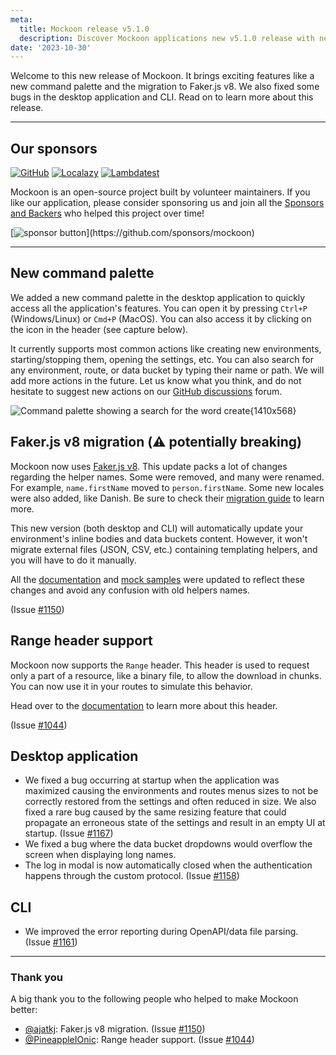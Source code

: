 ```yaml
---
meta:
  title: Mockoon release v5.1.0
  description: Discover Mockoon applications new v5.1.0 release with new command palette, Faker.js v8 migration, Range header support and more.
date: '2023-10-30'
---
```


Welcome to this new release of Mockoon. It brings exciting features like a new command palette and the migration to Faker.js v8. We also fixed some bugs in the desktop application and CLI. Read on to learn more about this release.

---

## Our sponsors

[![GitHub](https://mockoon.com/images/sponsors/github.png)](https://github.blog/2023-04-12-github-accelerator-our-first-cohort-and-whats-next/)
[![Localazy](https://mockoon.com/images/sponsors/localazy.png)](https://localazy.com/register?ref=a9CiDC61gOac-azO)
[![Lambdatest](https://mockoon.com/images/sponsors/lambdatest.png)](https://www.lambdatest.com/)

Mockoon is an open-source project built by volunteer maintainers. If you like our application, please consider sponsoring us and join all the [Sponsors and Backers](https://github.com/mockoon/mockoon/blob/main/backers.md) who helped this project over time!

[![sponsor button](https://mockoon.com/images/sponsor-btn-250.png?)](https://github.com/sponsors/mockoon)

---

## New command palette

We added a new command palette in the desktop application to quickly access all the application's features. You can open it by pressing `Ctrl+P` (Windows/Linux) or `Cmd+P` (MacOS). You can also access it by clicking on the icon in the header (see capture below).

It currently supports most common actions like creating new environments, starting/stopping them, opening the settings, etc. You can also search for any environment, route, or data bucket by typing their name or path. We will add more actions in the future. Let us know what you think, and do not hesitate to suggest new actions on our [GitHub discussions](https://github.com/mockoon/mockoon/discussions) forum.

![Command palette showing a search for the word create{1410x568}](/images/releases/5.1.0/command-palette.png)

## Faker.js v8 migration (⚠️ potentially breaking)

Mockoon now uses [Faker.js v8](https://fakerjs.dev/guide/upgrading.html). This update packs a lot of changes regarding the helper names. Some were removed, and many were renamed. For example, `name.firstName` moved to `person.firstName`. Some new locales were also added, like Danish. Be sure to check their [migration guide](https://fakerjs.dev/guide/upgrading.html) to learn more.

This new version (both desktop and CLI) will automatically update your environment's inline bodies and data buckets content. However, it won't migrate external files (JSON, CSV, etc.) containing templating helpers, and you will have to do it manually.

All the [documentation](https://mockoon.com/docs/latest/about/) and [mock samples](https://mockoon.com/mock-samples/category/all/) were updated to reflect these changes and avoid any confusion with old helpers names.

(Issue [#1150](https://github.com/mockoon/mockoon/issues/1150))

## Range header support

Mockoon now supports the `Range` header. This header is used to request only a part of a resource, like a binary file, to allow the download in chunks. You can now use it in your routes to simulate this behavior.

Head over to the [documentation](http://mockoon.com/docs/latest/response-configuration/file-serving/#serving-a-range-of-bytes-from-a-file) to learn more about this header.

(Issue [#1044](https://github.com/mockoon/mockoon/issues/1044))

## Desktop application

- We fixed a bug occurring at startup when the application was maximized causing the environments and routes menus sizes to not be correctly restored from the settings and often reduced in size. We also fixed a rare bug caused by the same resizing feature that could propagate an erroneous state of the settings and result in an empty UI at startup. (Issue [#1167](https://github.com/mockoon/mockoon/issues/1167))
- We fixed a bug where the data bucket dropdowns would overflow the screen when displaying long names.
- The log in modal is now automatically closed when the authentication happens through the custom protocol. (Issue [#1158](https://github.com/mockoon/mockoon/issues/1158))

## CLI

- We improved the error reporting during OpenAPI/data file parsing. (Issue [#1161](https://github.com/mockoon/mockoon/issues/1161))

---

### Thank you

A big thank you to the following people who helped to make Mockoon better:

- [@ajatkj](https://github.com/ajatkj): Faker.js v8 migration. (Issue [#1150](https://github.com/mockoon/mockoon/issues/1150))
- [@PineappleIOnic](https://github.com/PineappleIOnic): Range header support. (Issue [#1044](https://github.com/mockoon/mockoon/issues/1044))
